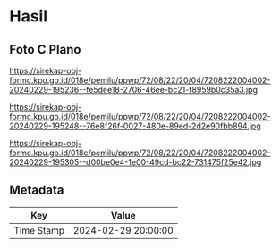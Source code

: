 # Hasil

## Foto C Plano

https://sirekap-obj-formc.kpu.go.id/018e/pemilu/ppwp/72/08/22/20/04/7208222004002-20240229-195236--fe5dee18-2706-46ee-bc21-f8959b0c35a3.jpg

https://sirekap-obj-formc.kpu.go.id/018e/pemilu/ppwp/72/08/22/20/04/7208222004002-20240229-195248--76e8f26f-0027-480e-89ed-2d2e90fbb894.jpg

https://sirekap-obj-formc.kpu.go.id/018e/pemilu/ppwp/72/08/22/20/04/7208222004002-20240229-195305--d00be0e4-1e00-49cd-bc22-731475f25e42.jpg


## Metadata

| Key        | Value               |
| ---------- | ------------------- |
| Time Stamp | 2024-02-29 20:00:00 |



